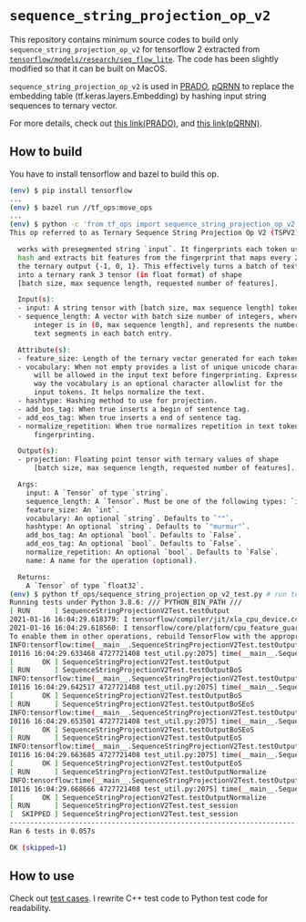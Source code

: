 # `sequence_string_projection_op_v2`

This repository contains minimum source codes to build only `sequence_string_projection_op_v2` for tensorflow 2 extracted from [`tensorflow/models/research/seq_flow_lite`](https://github.com/tensorflow/models/tree/master/research/seq_flow_lite). The code has been slightly modified so that it can be built on MacOS.

`sequence_string_projection_op_v2` is used in [PRADO](https://www.aclweb.org/anthology/D19-1506.pdf), [pQRNN](https://ai.googleblog.com/2020/09/advancing-nlp-with-efficient-projection.html) to replace the embedding table (tf.keras.layers.Embedding) by hashing input string sequences to ternary vector.

For more details, check out [this link(PRADO)](https://www.aclweb.org/anthology/D19-1506.pdf), and [this link(pQRNN)](https://ai.googleblog.com/2020/09/advancing-nlp-with-efficient-projection.html).

## How to build

You have to install tensorflow and bazel to build this op.

```sh
(env) $ pip install tensorflow
...
(env) $ bazel run //tf_ops:move_ops
...
(env) $ python -c 'from tf_ops import sequence_string_projection_op_v2 as seq_proj; print(seq_proj.SequenceStringProjectionV2.__doc__)'
This op referred to as Ternary Sequence String Projection Op V2 (TSPV2),

  works with presegmented string `input`. It fingerprints each token using murmur
  hash and extracts bit features from the fingerprint that maps every 2 bits to
  the ternary output {-1, 0, 1}. This effectively turns a batch of text segments
  into a ternary rank 3 tensor (in float format) of shape
  [batch size, max sequence length, requested number of features].

  Input(s):
  - input: A string tensor with [batch size, max sequence length] tokens.
  - sequence_length: A vector with batch size number of integers, where each
      integer is in (0, max sequence length], and represents the number of valid
      text segments in each batch entry.

  Attribute(s):
  - feature_size: Length of the ternary vector generated for each token.
  - vocabulary: When not empty provides a list of unique unicode characters that
      will be allowed in the input text before fingerprinting. Expressed another
      way the vocabulary is an optional character allowlist for the
      input tokens. It helps normalize the text.
  - hashtype: Hashing method to use for projection.
  - add_bos_tag: When true inserts a begin of sentence tag.
  - add_eos_tag: When true inserts a end of sentence tag.
  - normalize_repetition: When true normalizes repetition in text tokens before
      fingerprinting.

  Output(s):
  - projection: Floating point tensor with ternary values of shape
      [batch size, max sequence length, requested number of features].

  Args:
    input: A `Tensor` of type `string`.
    sequence_length: A `Tensor`. Must be one of the following types: `int32`, `int64`.
    feature_size: An `int`.
    vocabulary: An optional `string`. Defaults to `""`.
    hashtype: An optional `string`. Defaults to `"murmur"`.
    add_bos_tag: An optional `bool`. Defaults to `False`.
    add_eos_tag: An optional `bool`. Defaults to `False`.
    normalize_repetition: An optional `bool`. Defaults to `False`.
    name: A name for the operation (optional).

  Returns:
    A `Tensor` of type `float32`.
(env) $ python tf_ops/sequence_string_projection_op_v2_test.py # run test code
Running tests under Python 3.8.6: /// PYTHON_BIN_PATH ///
[ RUN      ] SequenceStringProjectionV2Test.testOutput
2021-01-16 16:04:29.618379: I tensorflow/compiler/jit/xla_cpu_device.cc:41] Not creating XLA devices, tf_xla_enable_xla_devices not set
2021-01-16 16:04:29.618560: I tensorflow/core/platform/cpu_feature_guard.cc:142] This TensorFlow binary is optimized with oneAPI Deep Neural Network Library (oneDNN) to use the following CPU instructions in performance-critical operations:  AVX2 FMA
To enable them in other operations, rebuild TensorFlow with the appropriate compiler flags.
INFO:tensorflow:time(__main__.SequenceStringProjectionV2Test.testOutput): 0.02s
I0116 16:04:29.633468 4727721408 test_util.py:2075] time(__main__.SequenceStringProjectionV2Test.testOutput): 0.02s
[       OK ] SequenceStringProjectionV2Test.testOutput
[ RUN      ] SequenceStringProjectionV2Test.testOutputBoS
INFO:tensorflow:time(__main__.SequenceStringProjectionV2Test.testOutputBoS): 0.01s
I0116 16:04:29.642517 4727721408 test_util.py:2075] time(__main__.SequenceStringProjectionV2Test.testOutputBoS): 0.01s
[       OK ] SequenceStringProjectionV2Test.testOutputBoS
[ RUN      ] SequenceStringProjectionV2Test.testOutputBoSEoS
INFO:tensorflow:time(__main__.SequenceStringProjectionV2Test.testOutputBoSEoS): 0.01s
I0116 16:04:29.653501 4727721408 test_util.py:2075] time(__main__.SequenceStringProjectionV2Test.testOutputBoSEoS): 0.01s
[       OK ] SequenceStringProjectionV2Test.testOutputBoSEoS
[ RUN      ] SequenceStringProjectionV2Test.testOutputEoS
INFO:tensorflow:time(__main__.SequenceStringProjectionV2Test.testOutputEoS): 0.01s
I0116 16:04:29.663685 4727721408 test_util.py:2075] time(__main__.SequenceStringProjectionV2Test.testOutputEoS): 0.01s
[       OK ] SequenceStringProjectionV2Test.testOutputEoS
[ RUN      ] SequenceStringProjectionV2Test.testOutputNormalize
INFO:tensorflow:time(__main__.SequenceStringProjectionV2Test.testOutputNormalize): 0.0s
I0116 16:04:29.668666 4727721408 test_util.py:2075] time(__main__.SequenceStringProjectionV2Test.testOutputNormalize): 0.0s
[       OK ] SequenceStringProjectionV2Test.testOutputNormalize
[ RUN      ] SequenceStringProjectionV2Test.test_session
[  SKIPPED ] SequenceStringProjectionV2Test.test_session
----------------------------------------------------------------------
Ran 6 tests in 0.057s

OK (skipped=1)
```

## How to use

Check out [test cases](https://github.com/jeongukjae/seq_proj_lite/blob/main/tf_ops/sequence_string_projection_op_v2_test.py). I rewrite C++ test code to Python test code for readability.
